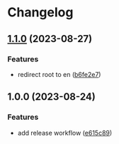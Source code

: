 # Changelog

## [1.1.0](https://github.com/letanure/react-next-boilerplate/compare/v1.0.0...v1.1.0) (2023-08-27)


### Features

* redirect root to en ([b6fe2e7](https://github.com/letanure/react-next-boilerplate/commit/b6fe2e7a1598736d102cfa105c17ac167c799b52))

## 1.0.0 (2023-08-24)


### Features

* add release workflow ([e615c89](https://github.com/letanure/react-next-boilerplate/commit/e615c89bce6950314473242c1de402ce36c287fc))
